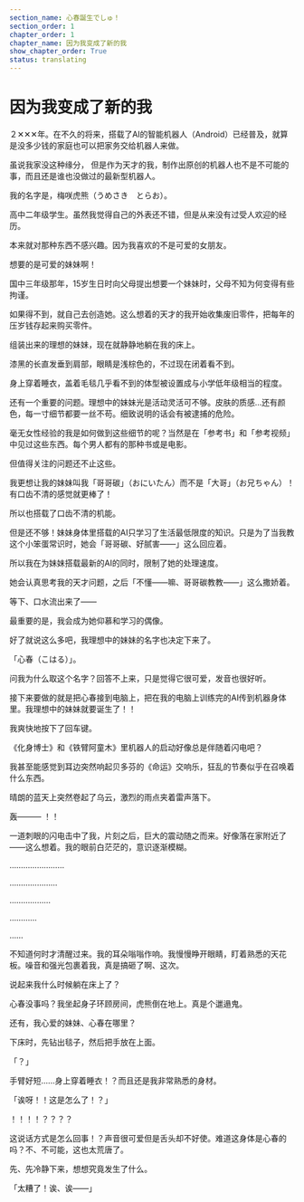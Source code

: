 ```yaml
---
section_name: 心春誕生でしゅ！
section_order: 1
chapter_order: 1
chapter_name: 因为我变成了新的我
show_chapter_order: True
status: translating
---
```


# 因为我变成了新的我
２✕✕✕年。在不久的将来，搭载了AI的智能机器人（Android）已经普及，就算是没多少钱的家庭也可以把家务交给机器人来做。


虽说我家没这种缘分， 但是作为天才的我，制作出原创的机器人也不是不可能的事，而且还是谁也没做过的最新型机器人。


我的名字是，梅咲虎熊（うめさき　とらお）。


高中二年级学生。虽然我觉得自己的外表还不错，但是从来没有过受人欢迎的经历。


本来就对那种东西不感兴趣。因为我喜欢的不是可爱的女朋友。


想要的是可爱的妹妹啊！


国中三年级那年，15岁生日时向父母提出想要一个妹妹时，父母不知为何变得有些拘谨。


如果得不到，就自己去创造她。这么想着的天才的我开始收集废旧零件，把每年的压岁钱存起来购买零件。


组装出来的理想的妹妹，现在就静静地躺在我的床上。


漆黑的长直发垂到肩部，眼睛是浅棕色的，不过现在闭着看不到。


身上穿着睡衣，盖着毛毯几乎看不到的体型被设置成与小学低年级相当的程度。


还有一个重要的问题。理想中的妹妹光是活动灵活可不够。皮肤的质感...还有颜色，每一寸细节都要一丝不苟。细致说明的话会有被逮捕的危险。


毫无女性经验的我是如何做到这些细节的呢？当然是在「参考书」和「参考视频」中见过这些东西。每个男人都有的那种书或是电影。


但值得关注的问题还不止这些。


我更想让我的妹妹叫我「哥哥碳」（おにいたん）而不是「大哥」（お兄ちゃん）！有口齿不清的感觉就更棒了！


所以也搭载了口齿不清的机能。


但是还不够！妹妹身体里搭载的AI只学习了生活最低限度的知识。只是为了当我教这个小笨蛋常识时，她会「哥哥碳、好腻害——」这么回应着。


所以我在为妹妹搭载最新的AI的同时，限制了她的处理速度。


她会认真思考我的天才问题，之后「不懂——嘛、哥哥碳教教——」这么撒娇着。


等下、口水流出来了——


最重要的是，我会成为她仰慕和学习的偶像。


好了就说这么多吧，我理想中的妹妹的名字也决定下来了。


「心春（こはる）」。


问我为什么取这个名字？回答不上来，只是觉得它很可爱，发音也很好听。


接下来要做的就是把心春接到电脑上，把在我的电脑上训练完的AI传到机器身体里。我理想中的妹妹就要诞生了！！


我爽快地按下了回车键。


《化身博士》和《铁臂阿童木》里机器人的启动好像总是伴随着闪电吧？


我甚至能感觉到耳边突然响起贝多芬的《命运》交响乐，狂乱的节奏似乎在召唤着什么东西。


晴朗的蓝天上突然卷起了乌云，激烈的雨点夹着雷声落下。


轰——— ！！


一道刺眼的闪电击中了我，片刻之后，巨大的震动随之而来。好像落在家附近了——这么想着。我的眼前白茫茫的，意识逐渐模糊。


……………………


…………………


………………


…………


……


不知道何时才清醒过来。我的耳朵嗡嗡作响。我慢慢睁开眼睛，盯着熟悉的天花板。噪音和强光包裹着我，真是搞砸了啊、这次。


说起来我什么时候躺在床上了？


心春没事吗？我坐起身子环顾房间，虎熊倒在地上。真是个邋遢鬼。


还有，我心爱的妹妹、心春在哪里？


下床时，先钻出毯子，然后把手放在上面。


「？」


手臂好短......身上穿着睡衣！？而且还是我非常熟悉的身材。


「诶呀！！这是怎么了！？」


！！！！？？？？


这说话方式是怎么回事！？声音很可爱但是舌头却不好使。难道这身体是心春的吗？不、不可能，这也太荒唐了。


先、先冷静下来，想想究竟发生了什么。


「太糟了！诶、诶——」